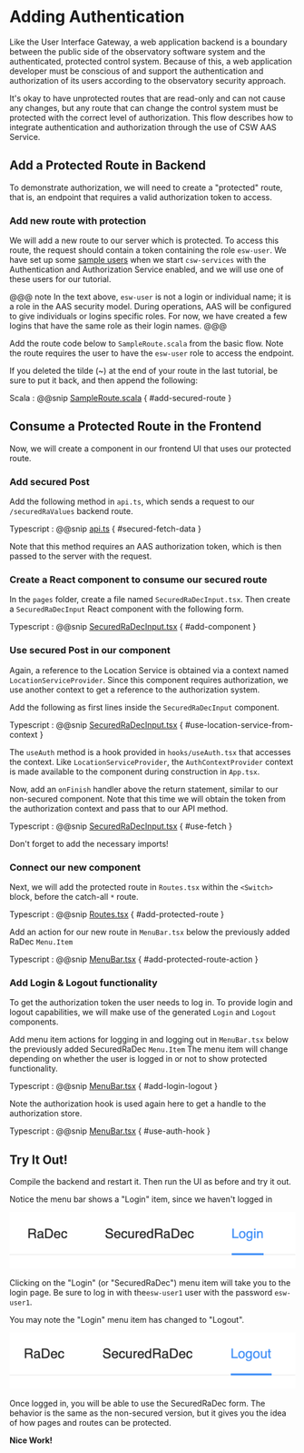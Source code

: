 # Adding Authentication

Like the User Interface Gateway, a web application backend is a boundary between the public side of the observatory software system and the authenticated, protected
control system. Because of this, a web application developer must be conscious of and support the authentication and authorization
of its users according to the observatory security approach.  

It's okay to have unprotected routes that are read-only and can not cause any changes, but any route that 
can change the control system must be protected with the correct level of authorization. This flow describes how to
integrate authentication and authorization through the use of CSW AAS Service.

## Add a Protected Route in Backend

To demonstrate authorization, we will need to create a "protected" route, that is, an endpoint that requires a
valid authorization token to access.

### Add new route with protection

We will add a new route to our server which is protected. To access this route, the request should 
contain a token containing the role `esw-user`.  We have set up some 
[sample users](https://tmtsoftware.github.io/csw/apps/cswservices.html#predefined-users-) when we start 
`csw-services` with the Authentication and Authorization Service enabled, and we will use one of these users for our
tutorial.

@@@ note
In the text above, `esw-user` is not a login or individual name; it is a role in the AAS security model. During operations, AAS will be
configured to give individuals or logins specific roles. For now, we have created a few logins that have the same role
as their login names.
@@@

Add the route code below to `SampleRoute.scala` from the basic flow.  Note the route requires the user to have the `esw-user` role to
access the endpoint.

If you deleted the tilde (~) at the end of your route in the last tutorial, be sure to put it back,
and then append the following:

Scala
: @@snip [SampleRoute.scala](../../../../backend/src/main/scala/org/tmt/sample/http/SampleRoute.scala) { #add-secured-route }

## Consume a Protected Route in the Frontend

Now, we will create a component in our frontend UI that uses our protected route.

### Add secured Post

Add the following method in `api.ts`, which sends a request to our `/securedRaValues` backend route.

Typescript
: @@snip [api.ts](../../../../frontend/src/utils/api.ts) { #secured-fetch-data }

Note that this method requires an AAS authorization token, which is then passed to the server with the request.

### Create a React component to consume our secured route

In the `pages` folder, create a file named `SecuredRaDecInput.tsx`.  Then create a `SecuredRaDecInput` React component
with the following form.

Typescript
: @@snip [SecuredRaDecInput.tsx](../../../../frontend/src/components/pages/SecuredRaDecInput.tsx) { #add-component }

### Use secured Post in our component

Again, a reference to the Location Service is obtained via a context named `LocationServiceProvider`.
Since this component requires authorization, we use another context to get a reference to the authorization system.

Add the following as first lines inside the `SecuredRaDecInput` component.

Typescript
: @@snip [SecuredRaDecInput.tsx](../../../../frontend/src/components/pages/SecuredRaDecInput.tsx) { #use-location-service-from-context }

The `useAuth` method is a hook provided in `hooks/useAuth.tsx` that accesses the context.  Like `LocationServiceProvider`,
the `AuthContextProvider` context is made available to the component during construction in `App.tsx`.

Now, add an `onFinish` handler above the return statement, similar to our non-secured component.  Note that this time we will obtain the token from the 
authorization context and pass that to our API method.

Typescript
: @@snip [SecuredRaDecInput.tsx](../../../../frontend/src/components/pages/SecuredRaDecInput.tsx) { #use-fetch }

Don't forget to add the necessary imports!

### Connect our new component

Next, we will add the protected route in `Routes.tsx` within the `<Switch>` block, before the catch-all `*` route.

Typescript
: @@snip [Routes.tsx](../../../../frontend/src/routes/Routes.tsx) { #add-protected-route }

Add an action for our new route in `MenuBar.tsx` below the previously added RaDec `Menu.Item`

Typescript
: @@snip [MenuBar.tsx](../../../../frontend/src/components/menu/MenuBar.tsx) { #add-protected-route-action }

### Add Login & Logout functionality

To get the authorization token the user needs to log in. To provide login and logout capabilities, we will make 
use of the generated `Login` and `Logout` components.

Add menu item actions for logging in and logging out in `MenuBar.tsx` below the previously added SecuredRaDec `Menu.Item`
The menu item will change depending on whether the user is logged in or not to show protected functionality.

Typescript
: @@snip [MenuBar.tsx](../../../../frontend/src/components/menu/MenuBar.tsx) { #add-login-logout }

Note the authorization hook is used again here to get a handle to the authorization store.

Typescript
: @@snip [MenuBar.tsx](../../../../frontend/src/components/menu/MenuBar.tsx) { #use-auth-hook }

## Try It Out!

Compile the backend and restart it.  Then run the UI as before and try it out.

Notice the menu bar shows a "Login" item, since we haven't logged in

![Menu Bar with Login](webAppMenuLogin.png)

Clicking on the "Login" (or "SecuredRaDec") menu item will take you to the login page. 
Be sure to log in with the`esw-user1` user with the password `esw-user1`.  

You may note the "Login" menu item has changed to "Logout". 

![Menu Bar with Logout](webAppMenuLogout.png)

Once logged in, you will be able to use the SecuredRaDec form.  The behavior is the same as the non-secured version, 
but it gives you the idea of how pages and routes can be protected. 




**Nice Work!**